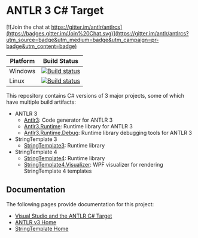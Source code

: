 # ANTLR 3 C# Target

[![Join the chat at https://gitter.im/antlr/antlrcs](https://badges.gitter.im/Join%20Chat.svg)](https://gitter.im/antlr/antlrcs?utm_source=badge&utm_medium=badge&utm_campaign=pr-badge&utm_content=badge)

| Platform | Build Status |
| --- | --- |
| Windows | [![Build status](https://ci.appveyor.com/api/projects/status/x21gyx4ikxsa9n3t/branch/master?svg=true)](https://ci.appveyor.com/project/sharwell/antlrcs/branch/master) |
| Linux | [![Build status](https://travis-ci.org/antlr/antlrcs.svg?branch=master)](https://travis-ci.org/antlr/antlrcs) |

This repository contains C# versions of 3 major projects, some of which have multiple build artifacts:

* ANTLR 3
  * [Antlr3](https://www.nuget.org/packages/Antlr3): Code generator for ANTLR 3
  * [Antlr3.Runtime](https://www.nuget.org/packages/Antlr3.Runtime): Runtime library for ANTLR 3
  * [Antlr3.Runtime.Debug](https://www.nuget.org/packages/Antlr3.Runtime.Debug): Runtime library debugging tools for ANTLR 3
* StringTemplate 3
  * [StringTemplate3](https://www.nuget.org/packages/StringTemplate3): Runtime library
* StringTemplate 4
  * [StringTemplate4](https://www.nuget.org/packages/StringTemplate4): Runtime library
  * [StringTemplate4.Visualizer](https://www.nuget.org/packages/StringTemplate4.Visualizer): WPF visualizer for rendering StringTemplate 4 templates

## Documentation

The following pages provide documentation for this project:

* [Visual Studio and the ANTLR C# Target](doc/README.md)
* [ANTLR v3 Home](http://www.antlr3.org)
* [StringTemplate Home](http://www.stringtemplate.org/)
